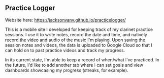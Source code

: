 ## Practice Logger

Website here: https://jacksonvanv.github.io/practicelogger/

This is a mobile site I developed for keeping track of my clarinet practice sessions. I use it to write notes, record the date and time, and natively record the video and audio of the music I'm playing. Upon saving the session notes and videos, the data is uploaded to Google Cloud so that I can hold on to past practice videos and track my progress.

In its current state, I'm able to keep a record of when/what I've practiced. In the future, I'd like to add another tab where I can set goals and view dashboards showcasing my progress (streaks, for example).
